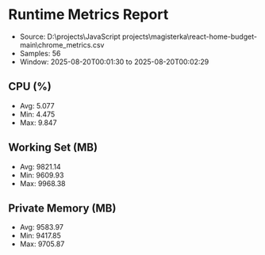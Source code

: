 ﻿# Runtime Metrics Report

- Source: D:\projects\JavaScript projects\magisterka\react-home-budget-main\chrome_metrics.csv
- Samples: 56
- Window: 2025-08-20T00:01:30 to 2025-08-20T00:02:29

## CPU (%)
- Avg: 5.077
- Min: 4.475
- Max: 9.847

## Working Set (MB)
- Avg: 9821.14
- Min: 9609.93
- Max: 9968.38

## Private Memory (MB)
- Avg: 9583.97
- Min: 9417.85
- Max: 9705.87
